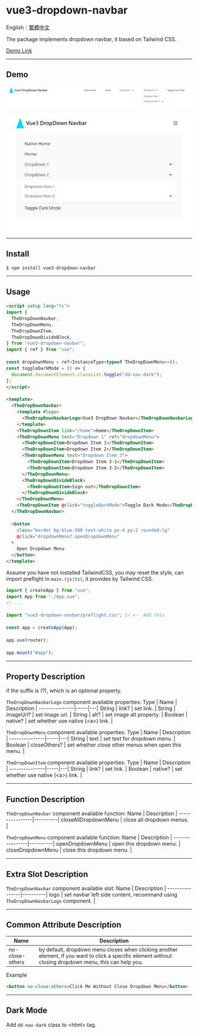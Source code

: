 # vue3-dropdown-navbar

English｜[繁體中文](https://github.com/LaiJunBin/vue3-dropdown-navbar/blob/main/README.zh-tw.md#vue3-dropdown-navbar)

The package implements dropdown navbar, it based on Tailwind CSS.

[Demo Link](https://laijunbin.github.io/vue3-dropdown-navbar)

---

## Demo
![](./src/assets/images/pc.png)

![](./src/assets/images/mobile.png)


---

## Install

```
$ npm install vue3-dropdown-navbar
```

---

## Usage

```html
<script setup lang="ts">
import {
  TheDropDownNavbar,
  TheDropDownMenu,
  TheDropDownItem,
  TheDropDownDivideBlock,
} from "vue3-dropdown-navbar";
import { ref } from "vue";

const dropdownMenu = ref<InstanceType<typeof TheDropDownMenu>>();
const toggleDarkMode = () => {
  document.documentElement.classList.toggle("dd-nav-dark");
};
</script>

<template>
  <TheDropDownNavbar>
    <template #logo>
      <TheDropDownNavbarLogo>Vue3 DropDown Navbar</TheDropDownNavbarLogo>
    </template>
    <TheDropDownItem link="/home">Home</TheDropDownItem>
    <TheDropDownMenu text="Dropdown 1" ref="dropdownMenu">
      <TheDropDownItem>Dropdown Item 1</TheDropDownItem>
      <TheDropDownItem>Dropdown Item 2</TheDropDownItem>
      <TheDropDownMenu text="Dropdown Item 3">
        <TheDropDownItem>Dropdown Item 3-1</TheDropDownItem>
        <TheDropDownItem>Dropdown Item 3-2</TheDropDownItem>
      </TheDropDownMenu>
      <TheDropDownDivideBlock>
        <TheDropDownItem>Sign out</TheDropDownItem>
      </TheDropDownDivideBlock>
    </TheDropDownMenu>
    <TheDropDownItem @click="toggleDarkMode">Toggle Dark Mode</TheDropDownItem>
  </TheDropDownNavbar>

  <button
    class="border bg-blue-500 text-white px-4 py-2 rounded-lg"
    @click="dropdownMenu?.openDropdownMenu"
  >
    Open Dropdown Menu
  </button>
</template>
```

Assume you have not installed TailwindCSS, you may reset the style, can import preflight in `main.(js|ts)`, it provides by Tailwind CSS.
```js
import { createApp } from "vue";
import App from "./App.vue";
// ...

import "vue3-dropdown-navbar/preflight.css"; // <-- Add this

const app = createApp(App);

app.use(router);

app.mount("#app");
```

---

## Property Description

if the suffix is (?), which is an optional property.

`TheDropDownNavbarLogo` component available properties:
Type  | Name           | Description  |
---------------|-----|---|
String | link?    | set link. |
String | imageUrl?    | set image url. |
String | alt?    | set image alt property. |
Boolean | native?    | set whether use native (&lt;a&gt;) link. |

`TheDropDownMenu` component available properties:
Type  | Name           | Description  |
---------------|-----|---|
String | text    | set text for dropdown menu. |
Boolean | closeOthers?    | set whether close other menus when open this menu. |

`TheDropDownItem` component available properties:
Type  | Name           | Description  |
---------------|-----|---|
String | link?    | set link. |
Boolean | native?    | set whether use native (&lt;a&gt;) link. |

---

## Function Description

`TheDropDownNavbar` component available function:
Name       | Description   |
----------------|----------|
closeAllDropdownMenu       | close all dropdown menus. |


`TheDropDownMenu` component available function:
Name       | Description   |
----------------|----------|
openDropdownMenu       | open this dropdown menu. |
closeDropdownMenu       | close this dropdown menu. |

---

## Extra Slot Description
`TheDropDownNavbar` component available slot:
Name       | Description   |
----------------|----------|
logo       | set navbar left side content, recommand using `TheDropDownNavbarLogo` component. |

---

## Common Attribute Description
Name       | Description   |
----------------|----------|
no-close-others       | by default, dropdown menu closes when clicking another element, if you want to click a specific element without closing dropdown menu, this can help you. |

Example

```html
<button no-close-others>Click Me Without Close Dropdown Menu</button>
```

---

## Dark Mode
Add `dd-nav-dark` class to &lt;html&gt; tag.
